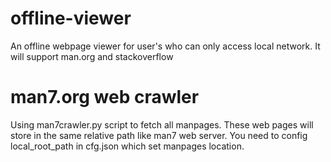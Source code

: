 # offline-viewer
An offline webpage viewer for user's who can only access local network. It will support man.org and stackoverflow

# man7.org web crawler
Using man7crawler.py script to fetch all manpages. These web pages will store in the same relative path like man7 web server.
You need to config local_root_path in cfg.json which set manpages location.

